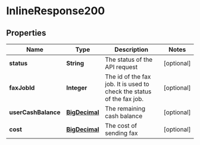 
# InlineResponse200

## Properties
Name | Type | Description | Notes
------------ | ------------- | ------------- | -------------
**status** | **String** | The status of the API request |  [optional]
**faxJobId** | **Integer** | The id of the fax job. It is used to check the status of the fax job. |  [optional]
**userCashBalance** | [**BigDecimal**](BigDecimal.md) | The remaining cash balance |  [optional]
**cost** | [**BigDecimal**](BigDecimal.md) | The cost of sending fax |  [optional]



